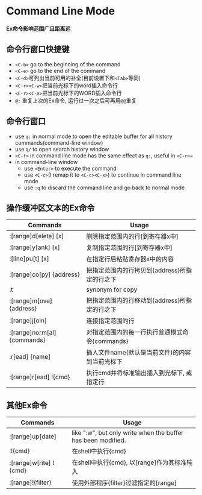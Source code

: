 # Command Line Mode

**Ex命令影响范围广且距离远**

## 命令行窗口快捷键
* `<C-b>` go to the beginning of the command
* `<C-e>` go to the end of the command
* `<C-d>`可列出当前可用的补全(目前设置下和`<Tab>`等同)
* `<C-r><C-w>`把当前光标下的word插入命令行
* `<C-r><C-a>`把当前光标下的WORD插入命令行
* `@:` 重复上次的Ex命令, 运行过一次之后可再用`@@`重复

## 命令行窗口
* use `q:` in normal mode to open the editable buffer for all history commands(command-line window)
* use `q/` to open search history window
* `<C-f>` in command line mode has the same effect as `q:`, useful in `<C-r>=`
* in command-line window
    - use `<Enter>` to execute the command
    - use `<C-c>`(I remap it to `<C-c><C-x>`) to continue in command line mode
    - use `:q` to discard the command line and go back to normal mode

## 操作缓冲区文本的Ex命令
| Commands                    | Usage                                          |
|-----------------------------|------------------------------------------------|
| :[range]d[elete] [x]        | 删除指定范围内的行[到寄存器x中]                |
| :[range]y[ank] [x]          | 复制指定范围的行[到寄存器x中]                  |
| :[line]pu[t] [x]            | 在指定行后粘贴寄存器x中的内容                  |
| :[range]co[py] {address}    | 把指定范围内的行拷贝到{address}所指定的行之下  |
| :t                          | synonym for copy                               |
| :[range]m[ove] {address}    | 把指定范围内的行移动到{address}所指定的行之下  |
| :[range]j[oin]              | 连接指定范围的行                               |
| :[range]norm[al] {commands} | 对指定范围内的每一行执行普通模式命令{commands} |
| :r[ead] [name]              | 插入文件name(默认是当前文件)的内容到当前光标下 |
| :[range]r[ead] !{cmd}       | 执行cmd并将标准输出插入到光标下, 或指定行      |

## 其他Ex命令
| Commands               | Usage                                                        |
|------------------------|--------------------------------------------------------------|
| :[range]up[date]       | like ":w", but only write when the buffer has been modified. |
| :!{cmd}                | 在shell中执行{cmd}                                           |
| :[range]w[rite] !{cmd} | 在shell中执行{cmd}, 以[range]作为其标准输入                  |
| :[range]!{filter}      | 使用外部程序{filter}过滤指定的[range]                        |
